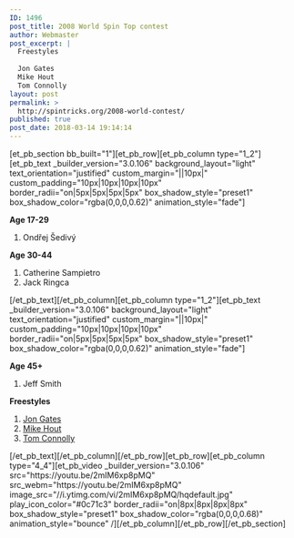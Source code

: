 ```yaml
---
ID: 1496
post_title: 2008 World Spin Top contest
author: Webmaster
post_excerpt: |
  Freestyles
  
  Jon Gates
  Mike Hout
  Tom Connolly
layout: post
permalink: >
  http://spintricks.org/2008-world-contest/
published: true
post_date: 2018-03-14 19:14:14
---
```

[et_pb_section bb_built="1"][et_pb_row][et_pb_column type="1_2"][et_pb_text _builder_version="3.0.106" background_layout="light" text_orientation="justified" custom_margin="||10px|" custom_padding="10px|10px|10px|10px" border_radii="on|5px|5px|5px|5px" box_shadow_style="preset1" box_shadow_color="rgba(0,0,0,0.62)" animation_style="fade"]

<strong>Age 17-29</strong>
<ol>
 	<li>Ondřej Šedivý</li>
</ol>
<strong>Age 30-44</strong>
<ol>
 	<li>Catherine Sampietro</li>
 	<li>Jack Ringca</li>
</ol>
[/et_pb_text][/et_pb_column][et_pb_column type="1_2"][et_pb_text _builder_version="3.0.106" background_layout="light" text_orientation="justified" custom_margin="||10px|" custom_padding="10px|10px|10px|10px" border_radii="on|5px|5px|5px|5px" box_shadow_style="preset1" box_shadow_color="rgba(0,0,0,0.62)" animation_style="fade"]

<strong>Age 45+</strong>
<ol>
 	<li>Jeff Smith</li>
</ol>
<strong>Freestyles</strong>
<ol>
 	<li><a href="/category/spinners/j.gates">Jon Gates</a></li>
 	<li><a href="/category/spinners/mike-hout">Mike Hout</a></li>
 	<li><a href="/category/spinners/tom.c">Tom Connolly</a></li>
</ol>
[/et_pb_text][/et_pb_column][/et_pb_row][et_pb_row][et_pb_column type="4_4"][et_pb_video _builder_version="3.0.106" src="https://youtu.be/2mIM6xp8pMQ" src_webm="https://youtu.be/2mIM6xp8pMQ" image_src="//i.ytimg.com/vi/2mIM6xp8pMQ/hqdefault.jpg" play_icon_color="#0c71c3" border_radii="on|8px|8px|8px|8px" box_shadow_style="preset1" box_shadow_color="rgba(0,0,0,0.68)" animation_style="bounce" /][/et_pb_column][/et_pb_row][/et_pb_section]